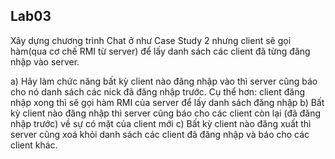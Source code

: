 ## Lab03
Xây dựng chương trình Chat ở như Case Study 2 nhưng client sẽ gọi hàm(qua cơ chế RMI từ server) để lấy danh sách các client đã từng đăng nhập vào server.

a) Hãy làm chức năng bất kỳ client nào đăng nhập vào thì server cũng báo cho nó danh sách các nick đã đăng nhập trước. Cụ thể hơn: client đăng nhập xong thì sẽ gọi hàm RMI của server để lấy danh sách đăng nhập
b) Bất kỳ client nào đăng nhập thì server cũng báo cho các client còn lại (đã đăng nhập trước) về sự có mặt của client mới
c) Bất kỳ client nào đăng xuất thì server cũng xoá khỏi danh sách các client đã đăng nhập và báo cho các client khác.
